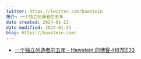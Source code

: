 ```yaml
---
twitter: https://twitter.com/hawstein
简介: 一个独立创造者的五年
date created: 2024-01-21
date modified: 2024-01-21
blog: https://hawstein.com/
---
```

+ [一个独立创造者的五年 - Hawstein 的博客-H87EE33](一个独立创造者的五年%20-%20Hawstein%20的博客-H87EE33.md)

